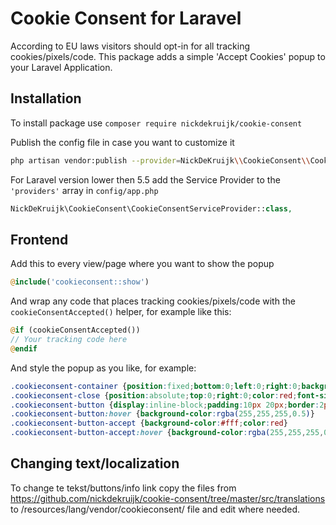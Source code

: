 # Cookie Consent for Laravel
According to EU laws visitors should opt-in for all tracking cookies/pixels/code. This package adds a simple 'Accept Cookies' popup to your Laravel Application.

## Installation
To install package use
`composer require nickdekruijk/cookie-consent`

Publish the config file in case you want to customize it
```bash
php artisan vendor:publish --provider=NickDeKruijk\\CookieConsent\\CookieConsentServiceProvider
```

For Laravel version lower then 5.5 add the Service Provider to the `'providers'` array in `config/app.php`
```php
NickDeKruijk\CookieConsent\CookieConsentServiceProvider::class,
```

## Frontend
Add this to every view/page where you want to show the popup
```php
@include('cookieconsent::show')
```
And wrap any code that places tracking cookies/pixels/code with the `cookieConsentAccepted()` helper, for example like this:
```php
@if (cookieConsentAccepted())
// Your tracking code here
@endif
```
And style the popup as you like, for example:
```css
.cookieconsent-container {position:fixed;bottom:0;left:0;right:0;background-color:red;text-align:center;padding:50px;z-index:9999;color:#fff}
.cookieconsent-close {position:absolute;top:0;right:0;color:red;font-size:50px;padding:10px;line-height:.7;font-weight:bold;display:block}
.cookieconsent-button {display:inline-block;padding:10px 20px;border:2px solid #fff;border-radius:5px;text-decoration:none;color:inherit;margin:10px}
.cookieconsent-button:hover {background-color:rgba(255,255,255,0.5)}
.cookieconsent-button-accept {background-color:#fff;color:red}
.cookieconsent-button-accept:hover {background-color:rgba(255,255,255,0.8)}
```

## Changing text/localization
To change te tekst/buttons/info link copy the files from https://github.com/nickdekruijk/cookie-consent/tree/master/src/translations to /resources/lang/vendor/cookieconsent/ file and edit where needed.
